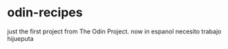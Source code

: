 # odin-recipes
just the first project from The Odin Project.
now in espanol
necesito trabajo hijueputa
